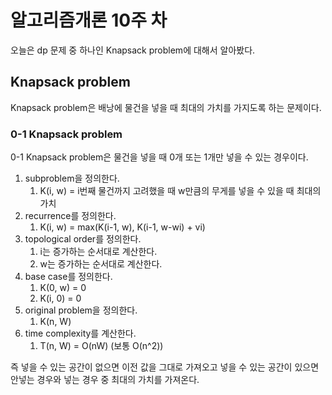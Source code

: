 # 알고리즘개론 10주 차

오늘은 dp 문제 중 하나인 Knapsack problem에 대해서 알아봤다.

## Knapsack problem

Knapsack problem은 배낭에 물건을 넣을 때 최대의 가치를 가지도록 하는 문제이다.

### 0-1 Knapsack problem

0-1 Knapsack problem은 물건을 넣을 때 0개 또는 1개만 넣을 수 있는 경우이다.

1. subproblem을 정의한다.
   1. K(i, w) = i번째 물건까지 고려했을 때 w만큼의 무게를 넣을 수 있을 때 최대의 가치
2. recurrence를 정의한다.
   1. K(i, w) = max(K(i-1, w), K(i-1, w-wi) + vi)
3. topological order를 정의한다.
   1. i는 증가하는 순서대로 계산한다.
   2. w는 증가하는 순서대로 계산한다.
4. base case를 정의한다.
   1. K(0, w) = 0
   2. K(i, 0) = 0
5. original problem을 정의한다.
   1. K(n, W)
6. time complexity를 계산한다.
   1. T(n, W) = O(nW) (보통 O(n^2))

즉 넣을 수 있는 공간이 없으면 이전 값을 그대로 가져오고 넣을 수 있는 공간이 있으면 안넣는 경우와 넣는 경우 중 최대의 가치를 가져온다.
